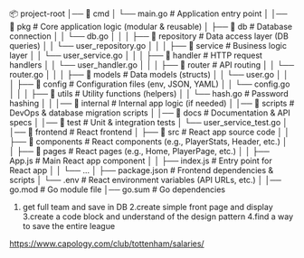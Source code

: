 📦 project-root
│── 📂 cmd
│   └── main.go                 # Application entry point
│
│── 📂 pkg                      # Core application logic (modular & reusable)
│   ├── 📂 db                   # Database connection
│   │   └── db.go
│   │
│   ├── 📂 repository           # Data access layer (DB queries)
│   │   └── user_repository.go
│   │
│   ├── 📂 service              # Business logic layer
│   │   └── user_service.go
│   │
│   ├── 📂 handler              # HTTP request handlers
│   │   └── user_handler.go
│   │
│   ├── 📂 router               # API routing
│   │   └── router.go
│   │
│   ├── 📂 models               # Data models (structs)
│   │   └── user.go
│   │
│   ├── 📂 config               # Configuration files (env, JSON, YAML)
│   │   └── config.go
│   │
│   ├── 📂 utils                # Utility functions (helpers)
│   │   └── hash.go             # Password hashing
│   │
│── 📂 internal                 # Internal app logic (if needed)
│
│── 📂 scripts                  # DevOps & database migration scripts
│
│── 📂 docs                     # Documentation & API specs
│
│── 📂 test                     # Unit & integration tests
│   └── user_service_test.go
│
│── 📂 frontend                 # React frontend
│   ├── 📂 src                  # React app source code
│   │   ├── 📂 components       # React components (e.g., PlayerStats, Header, etc.)
│   │   ├── 📂 pages            # React pages (e.g., Home, PlayerPage, etc.)
│   │   ├── App.js              # Main React app component
│   │   ├── index.js            # Entry point for React app
│   │   └── ...
│   ├── package.json            # Frontend dependencies & scripts
│   └── .env                    # React environment variables (API URLs, etc.)
│
│── go.mod                      # Go module file
│── go.sum                      # Go dependencies



1. get full team and save in DB
2.create simple front page and display
3.create a code block and understand of the design pattern
4.find a way to save the entire league


https://www.capology.com/club/tottenham/salaries/